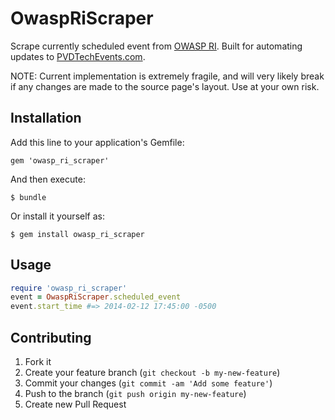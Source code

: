 # OwaspRiScraper

Scrape currently scheduled event from [OWASP RI](https://www.owasp.org/index.php/Rhode_Island).
Built for automating updates to [PVDTechEvents.com](http://pvdtechevents.com/).

NOTE: Current implementation is extremely fragile, and will very likely break if any changes are made to the source page's layout.
Use at your own risk.

## Installation

Add this line to your application's Gemfile:

    gem 'owasp_ri_scraper'

And then execute:

    $ bundle

Or install it yourself as:

    $ gem install owasp_ri_scraper

## Usage

```ruby
require 'owasp_ri_scraper'
event = OwaspRiScraper.scheduled_event
event.start_time #=> 2014-02-12 17:45:00 -0500
```

## Contributing

1. Fork it
2. Create your feature branch (`git checkout -b my-new-feature`)
3. Commit your changes (`git commit -am 'Add some feature'`)
4. Push to the branch (`git push origin my-new-feature`)
5. Create new Pull Request
